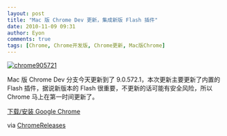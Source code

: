 ```yaml
---
layout: post
title: "Mac 版 Chrome Dev 更新，集成新版 Flash 插件"
date: 2010-11-09 09:31
author: Eyon
comments: true
tags: [Chrome, Chrome开发版, Chrome更新, Mac版Chrome]
---
```

<a href="http://img.chromi.org/2010/11/chrome905721.png">![](http://img.chromi.org/2010/11/chrome905721.png "chrome905721")</a>

Mac 版 Chrome Dev 分支今天更新到了 9.0.572.1，本次更新主要更新了内置的 Flash 插件，据说新版本的 Flash 很重要，不更新的话可能有安全风险，所以 Chrome 马上在第一时间更新了。

[下载/安装 Google Chrome](http://www.chromi.org/chromedownload)

via [ChromeReleases](http://googlechromereleases.blogspot.com/2010/11/dev-channel-update_08.html)
